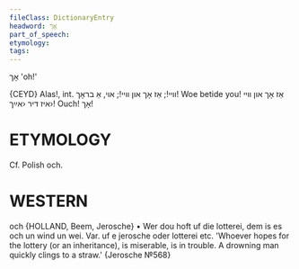 ```yaml
---
fileClass: DictionaryEntry
headword: אָך
part_of_speech: 
etymology: 
tags: 
---
```

אָך
'oh!'

{CEYD}
Alas!, int.	װײ!; אַז אָך און װײ!; אױ, אַ בראָך!
Woe betide you!	אַז אָך און װײ איז דיר ‹אײַך›!
Ouch!	אָך!

ETYMOLOGY
===========
Cf. Polish och.

WESTERN
========

och {HOLLAND, Beem, Jerosche}
	•	Wer dou hoft uf die lotterei, dem is es och un wind un wei. Var. uf e jerosche oder lotterei etc. 'Whoever hopes for the lottery (or an inheritance), is miserable, is in trouble. A drowning man quickly clings to a straw.' {Jerosche №568}